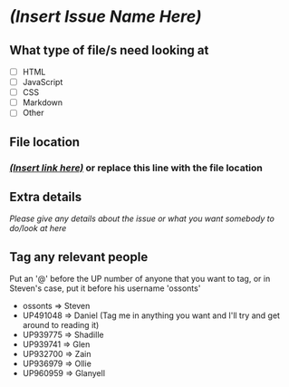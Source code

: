 # *(Insert Issue Name Here)*

## What type of file/s need looking at

- [ ] HTML
- [ ] JavaScript
- [ ] CSS
- [ ] Markdown
- [ ] Other

## File location

### [*(Insert link here)*]() or replace this line with the file location

## Extra details

*Please give any details about the issue or what you want somebody to do/look at here*

## Tag any relevant people

Put an '@' before the UP number of anyone that you want to tag, or in Steven's case, put it before his username 'ossonts'

- ossonts  => Steven
- UP491048 => Daniel (Tag me in anything you want and I'll try and get around to reading it)
- UP939775 => Shadille
- UP939741 => Glen
- UP932700 => Zain
- UP936979 => Ollie
- UP960959 => Glanyell
